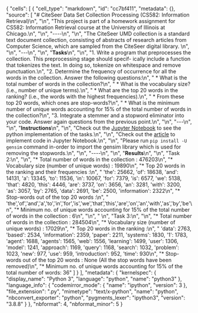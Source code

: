 {
 "cells": [
  {
   "cell_type": "markdown",
   "id": "cc7bf411",
   "metadata": {},
   "source": [
    "# CiteSeer Data Set Collection Processing (CS582: Information Retrieval)\n",
    "\n",
    "This project is part of a homework assignment for CS582: Information Retrieval course at the University of Illinois at Chicago.\n",
    "\n",
    "----\n",
    "\n",
    "The CiteSeer UMD collection is a standard text document collection, consisting of abstracts of research articles from Computer Science, which are sampled from the CiteSeer digital library. \n",
    "\n",
    "---\n",
    "\n",
    "**Tasks**\n",
    "\n",
    "1. Write a program that preprocesses the collection. This preprocessing stage should specif- ically include a function that tokenizes the text. In doing so, tokenize on whitespace and remove punctuation.\n",
    "2. Determine the frequency of occurrence for all the words in the collection. Answer the following questions:\n",
    "    * What is the total number of words in the collection?\n",
    "    * What is the vocabulary size? (i.e., number of unique terms).\n",
    "    * What are the top 20 words in the ranking? (i.e., the words with the highest frequencies).\n",
    "    * From these top 20 words, which ones are stop-words?\n",
    "    * What is the minimum number of unique words accounting for 15% of the total number of words in the collection?\n",
    "3. Integrate a stemmer and a stopword eliminator into your code. Answer again questions from the previous point.\n",
    "\n",
    "---\n",
    "\n",
    "**Instructions**\n",
    "\n",
    "Check out the [Jupyter Notebook](citeseer.ipynb) to see the python implementation of the tasks.\n",
    "\n",
    "Check out the [article](https://www.codecademy.com/article/how-to-use-jupyter-notebooks) to implement code in Jupyter Notebook.\n",
    "\n",
    "Please run ```pip install -U gensim``` command in-order to import the gensim library which is used for removing the stopwords.\n",
    "\n",
    "----\n",
    "\n",
    "**Results**\n",
    "\n",
    "Task 2:\n",
    "\n",
    "* Total number of words in the collection : 476203\n",
    "* Vocabulary size (number of unique words) : 19890\n",
    "* Top 20 words in the ranking and their frequencies :\n",
    "  'the': 25662, 'of': 18638, 'and': 14131, 'a': 13345, 'to': 11536, 'in': 10067, 'for': 7379, 'is': 6577, 'we': 5138, 'that': 4820, 'this': 4446, 'are': 3737, 'on': 3656, 'an': 3281, 'with': 3200, 'as': 3057, 'by': 2765, 'data': 2691, 'be': 2500, 'information': 2322\n",
    "* Stop-words out of the top 20 words :\n",
    "  'the','of','and','a','to','in','for','is','we','that','this','are','on','an','with','as','by','be'\n",
    "* Minimum no. of unique words accounting for 15% of the total number of words in the collection : 6\n",
    "\n",
    "  \n",
    "Task 3:\n",
    "\n",
    "* Total number of words in the collection : 284504\n",
    "* Vocabulary size (number of unique words) : 17029\n",
    "* Top 20 words in the ranking :\n",
    "  'data': 2763, 'based': 2534, 'information': 2359, 'paper': 2211, 'systems': 1830, '1': 1783, 'agent': 1688, 'agents': 1565, 'web': 1556, 'learning': 1499, 'user': 1306, 'model': 1241, 'approach': 1169, 'query': 1168, 'search': 1032, 'problem': 1023, 'new': 977, 'use': 959, 'introduction': 952, 'time': 930\n",
    "* Stop-words out of the top 20 words : None (All the stop words have been removed)\n",
    "* Minimum no. of unique words accounting for 15% of the total number of words: 36"
   ]
  }
 ],
 "metadata": {
  "kernelspec": {
   "display_name": "Python 3",
   "language": "python",
   "name": "python3"
  },
  "language_info": {
   "codemirror_mode": {
    "name": "ipython",
    "version": 3
   },
   "file_extension": ".py",
   "mimetype": "text/x-python",
   "name": "python",
   "nbconvert_exporter": "python",
   "pygments_lexer": "ipython3",
   "version": "3.8.8"
  }
 },
 "nbformat": 4,
 "nbformat_minor": 5
}

